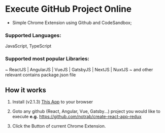 # Execute GitHub Project Online

- Simple Chrome Extension using Github and CodeSandbox;

### Supported Languages: 
JavaScript, TypeScript

### Supported most popular Libraries:  
~ ReactJS | AngularJS | VueJS | GatsbyJS | NextJS | NuxtJS ~ 
and other relevant contains package.json file


## How it works

1) Install (v2.1.3) [This App](https://chrome.google.com/webstore/detail/codesandbox/aandnjmckilnalnkmbmodifapcedaofn) to your browser 

2) Goto any github (React, Angular, Vue, Gatsby...) project you would like to execute  **e.g.** https://github.com/notrab/create-react-app-redux 

3) Click the Button of current Chrome Extension.
